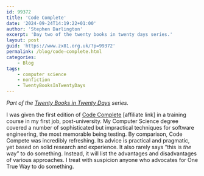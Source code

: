 ```yaml
---
id: 99372
title: 'Code Complete'
date: '2024-09-24T14:19:22+01:00'
author: 'Stephen Darlington'
excerpt: 'Day two of the twenty books in twenty days series.'
layout: post
guid: 'https://www.zx81.org.uk/?p=99372'
permalink: /blog/code-complete.html
categories:
    - Blog
tags:
    - computer science
    - nonfiction
    - TwentyBooksInTwentyDays
---
```


*Part of the [Twenty Books in Twenty Days](https://www.zx81.org.uk/blog/twenty-books.html) series.*

I was given the first edition of [Code Complete](https://amzn.to/3Xyw4xU) \[affiliate link\] in a training course in my first job, post-university. My Computer Science degree covered a number of sophisticated but impractical techniques for software engineering, the most memorable being testing. By comparison, Code Compete was incredibly refreshing. Its advice is practical and pragmatic, yet based on solid research and experience. It also rarely says “this is *the* way” to do something. Instead, it will list the advantages and disadvantages of various approaches. I treat with suspicion anyone who advocates for One True Way to do something.